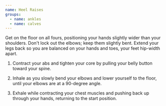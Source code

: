 ```yaml
---
name: Heel Raises
groups:
  - name: ankles
  - name: calves
---
```


Get on the floor on all fours, positioning your hands slightly wider than your shoulders. Don't lock out the elbows; keep them slightly bent. Extend your legs back so you are balanced on your hands and toes, your feet hip-width apart.

1. Contract your abs and tighten your core by pulling your belly button toward your spine.

2. Inhale as you slowly bend your elbows and lower yourself to the floor, until your elbows are at a 90-degree angle.

3. Exhale while contracting your chest muscles and pushing back up through your hands, returning to the start position.

